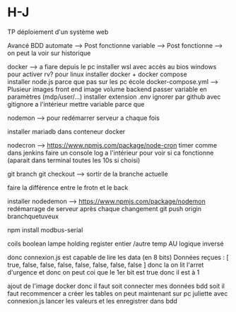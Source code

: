 # H-J
TP déploiement d'un système web 

Avancé 
BDD 
    automate --> Post fonctionne
    variable --> Post fonctionne
             --> on peut la voir sur historique



docker --> a fiare depuis le pc 
    installer wsl avec accès au bios windows pour activer rv? pour linux 
    installer docker + docker compose  
    installer node.js parce que pas sur les pc école 
    docker-compose.yml --> Plusieur images
        front end
            image 
            volume 
        backend 
    passer variable en paramètres (mdp/user/...)
        installer extension .env
            ignorer par github avec gitignore
                a l'intérieur mettre variable parce que 

nodemon --> pour redémarrer serveur a chaque fois 


installer mariadb dans conteneur docker 

nodecron --> https://www.npmjs.com/package/node-cron
    timer comme dans jenkins 
    faire un console log a l'intérieur pour voir si ca fonctionne (aparait dans terminal toutes les 10s si choisi)


git branch 
git checkout --> sortir de la branche actuelle 

faire la différence entre le frotn et le back 

installer nodedemon --> https://www.npmjs.com/package/nodemon
    redémarrage de serveur après chaque changement 
    git push origin branchquetuveux  

npm install modbus-serial



coils boolean lampe 
holding register entier /autre temp 
AU logique inversé 

donc connexion.js est capable de lire les data (en 8 bits)
    Données reçues : [ true,  false, false, false, false, false, false, false ]
    donc la on lit l'arret d'urgence et donc on peut coi que le 1er bit est true donc il est à 1

ajout de l'image docker donc il faut soit connecter mes données bdd soit il faut recommencer a créer les tables 
on peut maintenant sur pc juliette avec connexion.js lancer les valeurs et les enregistrer dans bdd